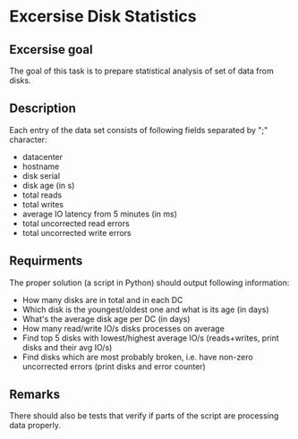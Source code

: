 # Excersise Disk Statistics

## Excersise goal
The goal of this task is to prepare statistical analysis of set of data from disks.

## Description

Each entry of the data set consists of following fields separated by ";" character:
* datacenter
* hostname
* disk serial
* disk age (in s)
* total reads
* total writes
* average IO latency from 5 minutes (in ms)
* total uncorrected read errors
* total uncorrected write errors

## Requirments
The proper solution (a script in Python) should output following information:
* How many disks are in total and in each DC
* Which disk is the youngest/oldest one and what is its age (in days)
* What's the average disk age per DC (in days)
* How many read/write IO/s disks processes on average
* Find top 5 disks with lowest/highest average IO/s (reads+writes, print disks and their avg IO/s)
* Find disks which are most probably broken, i.e. have non-zero uncorrected errors (print disks and error counter)

## Remarks
There should also be tests that verify if parts of the script are processing data properly.
